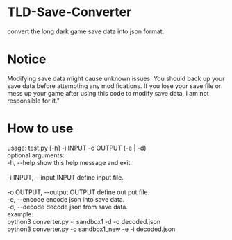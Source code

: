 # TLD-Save-Converter
convert the long dark game save data into json format.

# Notice
Modifying save data might cause unknown issues. You should back up your save data before attempting any modifications. If you lose your save file or mess up your game after using this code to modify save data, I am not responsible for it."


# How to use
usage: test.py [-h] -i INPUT -o OUTPUT (-e | -d)  
optional arguments:<br> 
  -h, --help show this help message and exit.<br>  
  -i INPUT, --input INPUT define input file.<br>     
  -o OUTPUT, --output OUTPUT define out put file.<br> 
  -e, --encode encode json into save data.<br>
  -d, --decode decode json from save data.<br>
example:<br>
python3 converter.py -i sandbox1 -d -o decoded.json<br>
python3 converter.py -o sandbox1_new -e -i decoded.json<br>


